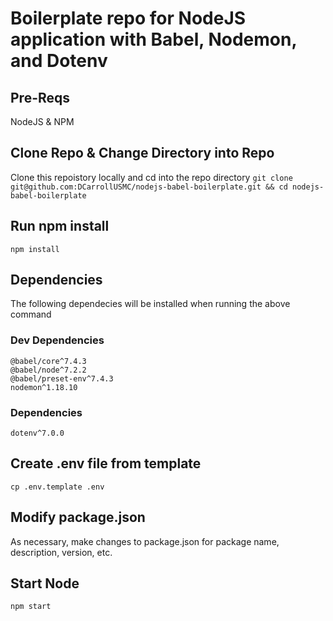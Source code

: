 # Boilerplate repo for NodeJS application with Babel, Nodemon, and Dotenv

## Pre-Reqs
NodeJS & NPM

## Clone Repo & Change Directory into Repo
Clone this repoistory locally and cd into the repo directory
`git clone git@github.com:DCarrollUSMC/nodejs-babel-boilerplate.git && cd nodejs-babel-boilerplate`

## Run npm install
`npm install`

## Dependencies
The following dependecies will be installed when running the above command

### Dev Dependencies
```
@babel/core^7.4.3
@babel/node^7.2.2
@babel/preset-env^7.4.3
nodemon^1.18.10
```

### Dependencies
`dotenv^7.0.0`

## Create .env file from template
`cp .env.template .env`

## Modify package.json
As necessary, make changes to package.json for package name, description, version, etc.

## Start Node
`npm start`
